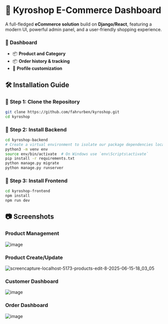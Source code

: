# 🚀 Kyroshop E-Commerce Dashboard
A full-fledged **eCommerce solution** build on **Django/React**, featuring a modern UI, powerful admin panel, and a user-friendly shopping experience. 

### 🔹 **Dashboard**
- 📦 **Product and Category**
- 📦 **Order history & tracking**
- 🔧 **Profile customization**

## 🛠️ Installation Guide

### 🔹 **Step 1: Clone the Repository**
```sh
git clone https://github.com/fahrurben/kyroshop.git
cd kyroshop
```

### 🔹 **Step 2: Install Backend**
```sh
cd kyroshop-backend
# Create a virtual environment to isolate our package dependencies locally
python3 -m venv env
source env/bin/activate  # On Windows use `env\Scripts\activate`
pip install -r requirements.txt
python manage.py migrate
python manage.py runserver
```

### 🔹 **Step 3: Install Frontend**
```sh
cd kyroshop-frontend
npm install
npm run dev
```

## 📷 Screenshots

### **Product Management**
![image](https://github.com/user-attachments/assets/de787786-be30-4062-b082-f6fb4bd88ee8)

### **Product Create/Update**
![screencapture-localhost-5173-products-edit-8-2025-06-15-18_03_05](https://github.com/user-attachments/assets/98c491bc-e043-4688-8c36-e2a0ad9cb6e3)

### **Customer Dashboard**
![image](https://github.com/user-attachments/assets/c248b219-0302-4c13-8106-d8347c505c74)

### **Order Dashboard**
![image](https://github.com/user-attachments/assets/4a4677db-cc4a-4353-a501-d5b0de3da82e)

